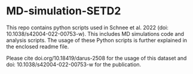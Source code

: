 # MD-simulation-SETD2
This repo contains python scripts used in Schnee et al. 2022 (doi: 10.1038/s42004-022-00753-w). This includes MD simulations code and analysis scripts. The usage of these Python scripts is further explained in the enclosed readme file.

Please cite doi.org/10.18419/darus-2508 for the usage of this dataset and doi: 10.1038/s42004-022-00753-w for the publication.
